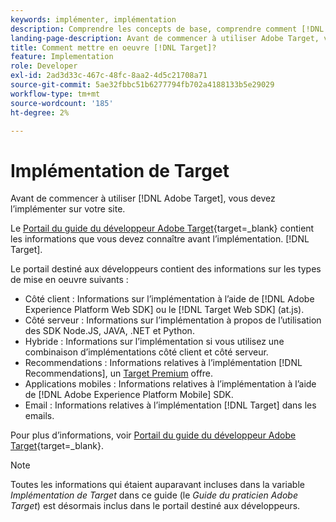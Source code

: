 ```yaml
---
keywords: implémenter, implémentation
description: Comprendre les concepts de base, comprendre comment [!DNL Target] fonctionne et s’intègre à votre infrastructure, et comprennent comment les visiteurs sont suivis.
landing-page-description: Avant de commencer à utiliser Adobe Target, vous devez l’implémenter sur votre site.
title: Comment mettre en oeuvre [!DNL Target]?
feature: Implementation
role: Developer
exl-id: 2ad3d33c-467c-48fc-8aa2-4d5c21708a71
source-git-commit: 5ae32fbbc51b6277794fb702a4188133b5e29029
workflow-type: tm+mt
source-wordcount: '185'
ht-degree: 2%

---
```


# Implémentation de Target

Avant de commencer à utiliser [!DNL Adobe Target], vous devez l’implémenter sur votre site.

Le [Portail du guide du développeur Adobe Target](https://developer.adobe.com/target/){target=_blank} contient les informations que vous devez connaître avant l’implémentation. [!DNL Target].

Le portail destiné aux développeurs contient des informations sur les types de mise en oeuvre suivants :

* Côté client : Informations sur l’implémentation à l’aide de [!DNL Adobe Experience Platform Web SDK] ou le [!DNL Target Web SDK] (at.js).
* Côté serveur : Informations sur l’implémentation à propos de l’utilisation des SDK Node.JS, JAVA, .NET et Python.
* Hybride : Informations sur l’implémentation si vous utilisez une combinaison d’implémentations côté client et côté serveur.
* Recommendations : Informations relatives à l’implémentation [!DNL Recommendations], un [Target Premium](/help/main/c-intro/intro.md#premium) offre.
* Applications mobiles : Informations relatives à l’implémentation à l’aide de [!DNL Adobe Experience Platform Mobile] SDK.
* Email : Informations relatives à l’implémentation [!DNL Target] dans les emails.

Pour plus d’informations, voir [Portail du guide du développeur Adobe Target](https://developer.adobe.com/target/){target=_blank}.

>[!NOTE]
>
>Toutes les informations qui étaient auparavant incluses dans la variable *Implémentation de Target* dans ce guide (le *Guide du praticien Adobe Target*) est désormais inclus dans le portail destiné aux développeurs.





